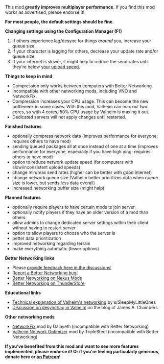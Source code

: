 This mod **greatly improves multiplayer performance.** If you find this mod works as advertised, please endorse it!

**For most people, the default settings should be fine.**

**Changing settings using the Configuration Manager (F1)**

1. If others experience lag/desync for things *around* you, increase your queue size.
1. If your *character* is lagging for others, decrease your update rate and/or queue size.
1. If your internet is slower, it might help to reduce the send rates until they're below [your upload speed](https://speedof.me/).

**Things to keep in mind**

* Compression only works between computers with Better Networking.
* Incompatible with other networking mods, including VNO and NetworkFix.
* Compression increases your CPU usage. This can become the new bottleneck in some cases. With this mod, Valheim can max out two cores, so with 4 cores, 50% CPU usage by Valheim is maxing it out.
* Dedicated servers will not apply changes until restarted.

**Finished features**

* optionally compress network data (improves performance for everyone; requires others to have mod)
* sending queued packages all at once instead of one at a time (improves performance for everyone, especially if you have high ping; requires others to have mod)
* option to reduce network update speed (for computers with slow/inconsistent upload speeds)
* change min/max send rates (higher can be better with good internet)
* change network queue size (Valheim better prioritizes data when queue size is lower, but sends less data overall)
* increased networking buffer size (might help)

**Planned features**

* optionally require players to have certain mods to join server
* optionally notify players if they have an older version of a mod than others
* allow admins to change dedicated server settings within their client without having to restart server
* option to allow players to choose who the server is
* better data prioritization
* improved networking regarding terrain
* make everything automatic (fewer options)

**Better Networking links**

* Please [provide feedback here in the discussions!](https://www.nexusmods.com/valheim/mods/1570?tab=posts)
* [Report a Better Networking bug!](https://www.nexusmods.com/valheim/mods/1570?tab=bugs)
* [Better Networking on Nexus Mods](https://www.nexusmods.com/valheim/mods/1570)
* [Better Networking on ThunderStore](https://valheim.thunderstore.io/package/CW_Jesse/BetterNetworking_Valheim/)

**Educational links**

* [Technical explanation of Valheim's networking](https://redd.it/mga1iw) by u/SleepMyLittleOnes
* [Discussion on desync/lag in Valheim](https://jamesachambers.com/revisiting-fixing-valheim-lag-modifying-send-receive-limits/#comment-11709) on the blog of James A. Chambers

**Other networking mods**

* [NetworkFix](https://github.com/Dalayeth/NetworkFix) mod by Dalayeth (incompatible with Better Networking)
* [Valheim Network Optimizer](https://www.nexusmods.com/valheim/mods/537) mod by TripleSteel (incompatible with Better Networking)

**If you've benefited from this mod and want to see more features implemented, please endorse it! Or if you're feeling particularly generous, donate here or [on Patreon](https://www.patreon.com/CW_Jesse)!**